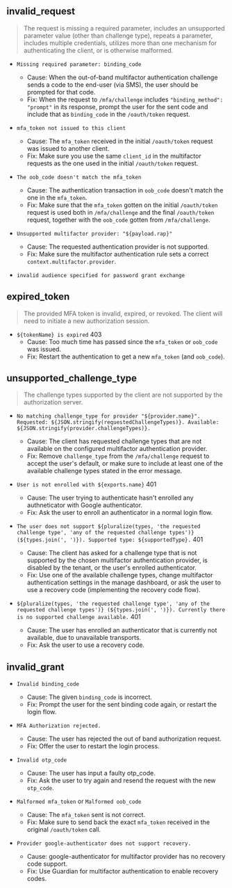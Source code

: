 invalid_request
---------------

> The request is missing a required parameter, includes an unsupported
> parameter value (other than challenge type), repeats a parameter, includes
> multiple credentials, utilizes more than one mechanism for authenticating the
> client, or is otherwise malformed.

* `Missing required parameter: binding_code`
  * Cause: When the out-of-band multifactor authentication challenge sends a
    code to the end-user (via SMS), the user should be prompted for that code.
  * Fix: When the request to `/mfa/challenge` includes `"binding_method":
    "prompt"` in its response, prompt the user for the sent code and include
    that as `binding_code` in the `/oauth/token` request.

* `mfa_token not issued to this client`
  * Cause: The `mfa_token` received in the initial `/oauth/token` request was
    issued to another client.
  * Fix: Make sure you use the same `client_id` in the multifactor requests as
    the one used in the initial `/oauth/token` request.

* `The oob_code doesn't match the mfa_token`
  * Cause: The authentication transaction in `oob_code` doesn't match the one
    in the `mfa_token`.
  * Fix: Make sure that the `mfa_token` gotten on the initial `/oauth/token`
    request is used both in `/mfa/challenge` and the final `/oauth/token`
    request, together with the `oob_code` gotten from `/mfa/challenge`.

* `Unsupported multifactor provider: "${payload.rap}"`
  * Cause: The requested authentication provider is not supported.
  * Fix: Make sure the multifactor authentication rule sets a correct
    `context.multifactor.provider`.

* `invalid audience specified for password grant exchange`


expired_token
-------------

> The provided MFA token is invalid, expired, or revoked.  The client will need
> to initiate a new authorization session.

* `${tokenName} is expired` 403
  * Cause: Too much time has passed since the `mfa_token` or `oob_code` was issued.
  * Fix: Restart the authentication to get a new `mfa_token` (and `oob_code`).


unsupported_challenge_type
--------------------------

> The challenge types supported by the client are not supported by the
> authorization server.

* `No matching challenge_type for provider "${provider.name}". Requested:
  ${JSON.stringify(requestedChallengeTypes)}. Available:
  ${JSON.stringify(provider.challengeTypes)}.`
  * Cause: The client has requested challenge types that are not available on
    the configured multifactor authentication provider.
  * Fix: Remove `challenge_type` from the `/mfa/challenge` request to accept
    the user's default, or make sure to include at least one of the available
    challenge types stated in the error message.

* `User is not enrolled with ${exports.name}` 401
  * Cause: The user trying to authenticate hasn't enrolled any authneticator
    with Google authenticator.
  * Fix: Ask the user to enroll an authenticator in a normal login flow.

* `The user does not support ${pluralize(types, 'the requested challenge type',
  'any of the requested challenge types')} (${types.join(', ')}). Supported
  type: ${supportedType}.` 401
  * Cause: The client has asked for a challenge type that is not supported by
    the chosen multifactor authentication provider, is disabled by the tenant,
    or the user's enrolled authenticator.
  * Fix: Use one of the available challenge types, change multifactor
    authentication settings in the manage dashboard, or ask the user to use a
    recovery code (implementing the recovery code flow).

* `${pluralize(types, 'the requested challenge type', 'any of the requested
  challenge types')} (${types.join(', ')}). Currently there is no supported
  challenge available.` 401
  * Cause: The user has enrolled an authenticator that is currently not
    available, due to unavailable transports.
  * Fix: Ask the user to use a recovery code.


invalid_grant
-------------

* `Invalid binding_code`
  * Cause: The given `binding_code` is incorrect.
  * Fix: Prompt the user for the sent binding code again, or restart the login flow.

* `MFA Authorization rejected.`
  * Cause: The user has rejected the out of band authorization request.
  * Fix: Offer the user to restart the login process.

* `Invalid otp_code`
  * Cause: The user has input a faulty otp_code.
  * Fix: Ask the user to try again and resend the request with the new `otp_code`.

* `Malformed mfa_token` or `Malformed oob_code`
  * Cause: The `mfa_token` sent is not correct.
  * Fix: Make sure to send back the exact `mfa_token` received in the original
    `/oauth/token` call.

* `Provider google-authenticator does not support recovery.`
  * Cause: google-authenticator for multifactor provider has no recovery code support.
  * Fix: Use Guardian for multifactor authentication to enable recovery codes.
